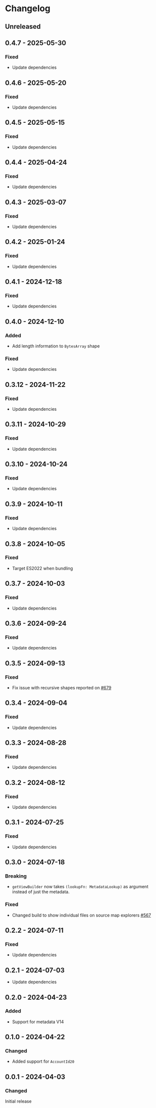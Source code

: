 # Changelog

## Unreleased

## 0.4.7 - 2025-05-30

### Fixed

- Update dependencies

## 0.4.6 - 2025-05-20

### Fixed

- Update dependencies

## 0.4.5 - 2025-05-15

### Fixed

- Update dependencies

## 0.4.4 - 2025-04-24

### Fixed

- Update dependencies

## 0.4.3 - 2025-03-07

### Fixed

- Update dependencies

## 0.4.2 - 2025-01-24

### Fixed

- Update dependencies

## 0.4.1 - 2024-12-18

### Fixed

- Update dependencies

## 0.4.0 - 2024-12-10

### Added

- Add length information to `BytesArray` shape

### Fixed

- Update dependencies

## 0.3.12 - 2024-11-22

### Fixed

- Update dependencies

## 0.3.11 - 2024-10-29

### Fixed

- Update dependencies

## 0.3.10 - 2024-10-24

### Fixed

- Update dependencies

## 0.3.9 - 2024-10-11

### Fixed

- Update dependencies

## 0.3.8 - 2024-10-05

### Fixed

- Target ES2022 when bundling

## 0.3.7 - 2024-10-03

### Fixed

- Update dependencies

## 0.3.6 - 2024-09-24

### Fixed

- Update dependencies

## 0.3.5 - 2024-09-13

### Fixed

- Fix issue with recursive shapes reported on [#679](https://github.com/polkadot-api/polkadot-api/issues/679)

## 0.3.4 - 2024-09-04

### Fixed

- Update dependencies

## 0.3.3 - 2024-08-28

### Fixed

- Update dependencies

## 0.3.2 - 2024-08-12

### Fixed

- Update dependencies

## 0.3.1 - 2024-07-25

### Fixed

- Update dependencies

## 0.3.0 - 2024-07-18

### Breaking

- `getViewBuilder` now takes `(lookupFn: MetadataLookup)` as argument instead of just the metadata.

### Fixed

- Changed build to show individual files on source map explorers [#567](https://github.com/polkadot-api/polkadot-api/pull/567)

## 0.2.2 - 2024-07-11

### Fixed

- Update dependencies

## 0.2.1 - 2024-07-03

- Update dependencies

## 0.2.0 - 2024-04-23

### Added

- Support for metadata V14

## 0.1.0 - 2024-04-22

### Changed

- Added support for `AccountId20`

## 0.0.1 - 2024-04-03

### Changed

Initial release
